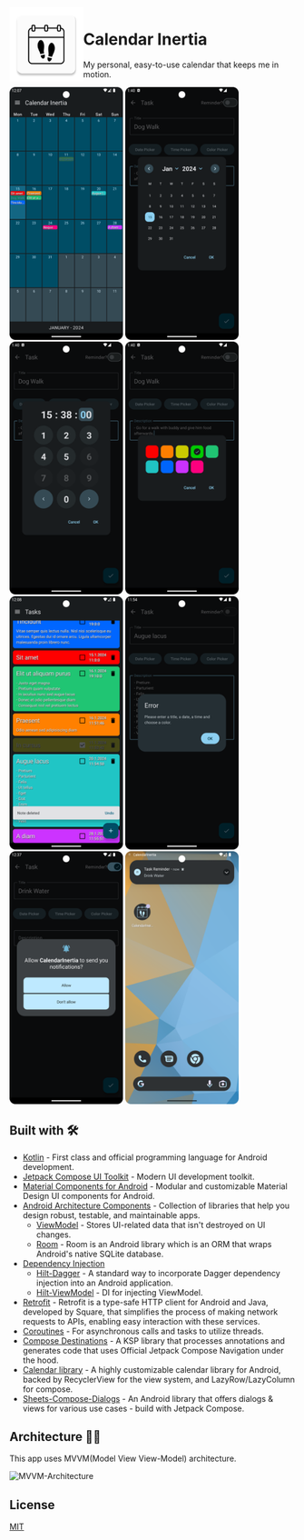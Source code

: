 <img align="left" width="130" height="130" src="https://github.com/valbac/CalendarInertia/blob/master/app/src/main/res/mipmap-xxxhdpi/ic_launcher.webp" alt="app icon">

# Calendar Inertia

My personal, easy-to-use calendar that keeps me in motion.


<div align="left">
<img src = "https://github.com/valbac/CalendarInertia/blob/master/ART/Screenshot_20240115_130725.png" width ="200" />
<img src = "https://github.com/valbac/CalendarInertia/blob/master/ART/Screenshot_20240115_024018.png" width ="200" />
<img src = "https://github.com/valbac/CalendarInertia/blob/master/ART/Screenshot_20240115_024031.png" width ="200" />
<img src = "https://github.com/valbac/CalendarInertia/blob/master/ART/Screenshot_20240115_024041.png" width ="200" />
</div>

<div align="left">
<img src = "https://github.com/valbac/CalendarInertia/blob/master/ART/Screenshot_20240115_130804.png" width ="200" />
<img src = "https://github.com/valbac/CalendarInertia/blob/master/ART/Screenshot_20240115_125434.png" width ="200" />
<img src = "https://github.com/valbac/CalendarInertia/blob/master/ART/Screenshot_20240115_133724.png" width ="200" />
<img src = "https://github.com/valbac/CalendarInertia/blob/master/ART/Screenshot_20240115_131104.png" width ="200" />
</div>


## Built with 🛠

- [Kotlin](https://kotlinlang.org/) - First class and official programming language for Android development.
- [Jetpack Compose UI Toolkit](https://developer.android.com/jetpack/compose) - Modern UI development toolkit.
- [Material Components for Android](https://github.com/material-components/material-components-android) - Modular and customizable Material Design UI components for Android.
- [Android Architecture Components](https://developer.android.com/topic/libraries/architecture) - Collection of libraries that help you design robust, testable, and maintainable apps.
    - [ViewModel](https://developer.android.com/topic/libraries/architecture/viewmodel) - Stores UI-related data that isn't destroyed on UI changes.
    - [Room](https://developer.android.com/topic/libraries/architecture/room) - Room is an Android library which is an ORM that wraps Android's native SQLite database.
- [Dependency Injection](https://developer.android.com/training/dependency-injection)
    - [Hilt-Dagger](https://dagger.dev/hilt/) - A standard way to incorporate Dagger dependency injection into an Android application.
    - [Hilt-ViewModel](https://developer.android.com/training/dependency-injection/hilt-jetpack) - DI for injecting ViewModel.
- [Retrofit](https://square.github.io/retrofit/) - Retrofit is a type-safe HTTP client for Android and Java, developed by Square, that simplifies the process of making network requests to APIs, enabling easy interaction with these services.
- [Coroutines](https://kotlinlang.org/docs/reference/coroutines-overview.html) - For asynchronous calls and tasks to utilize threads.
- [Compose Destinations](https://github.com/raamcosta/compose-destinations) - A KSP library that processes annotations and generates code that uses Official Jetpack Compose Navigation under the hood. 
- [Calendar library](https://github.com/kizitonwose/Calendar/tree/main) - A highly customizable calendar library for Android, backed by RecyclerView for the view system, and LazyRow/LazyColumn for compose.
- [Sheets-Compose-Dialogs](https://github.com/maxkeppeler/sheets-compose-dialogs) - An Android library that offers dialogs & views for various use cases - build with Jetpack Compose.


## Architecture 👷‍♂️
This app uses MVVM(Model View View-Model) architecture.

![MVVM-Architecture](https://raw.githubusercontent.com/aritra-tech/Notify/master/art/mvvm.png)

## License

[MIT](https://github.com/valbac/CalendarInertia/tree/master?tab=MIT-1-ov-file#MIT-1-ov-file)
